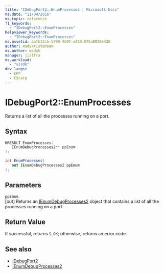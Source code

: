 ```yaml
---
title: "IDebugPort2::EnumProcesses | Microsoft Docs"
ms.date: "11/04/2016"
ms.topic: reference
f1_keywords:
  - "IDebugPort2::EnumProcesses"
helpviewer_keywords:
  - "IDebugPort2::EnumProcesses"
ms.assetid: aafb32c5-5790-4807-a448-878a80256438
author: madskristensen
ms.author: madsk
manager: jillfra
ms.workload:
  - "vssdk"
dev_langs:
  - CPP
  - CSharp
---
```

# IDebugPort2::EnumProcesses
Returns a list of all the processes running on a port.

## Syntax

```cpp
HRESULT EnumProcesses( 
   IEnumDebugProcesses2** ppEnum
);
```

```csharp
int EnumProcesses( 
   out IEnumDebugProcesses2 ppEnum
);
```

## Parameters
`ppEnum`\
[out] Returns an [IEnumDebugProcesses2](../../../extensibility/debugger/reference/ienumdebugprocesses2.md) object that contains a list of all the processes running on a port.

## Return Value
 If successful, returns `S_OK`; otherwise, returns an error code.

## See also
- [IDebugPort2](../../../extensibility/debugger/reference/idebugport2.md)
- [IEnumDebugProcesses2](../../../extensibility/debugger/reference/ienumdebugprocesses2.md)